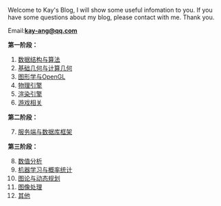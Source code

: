 
Welcome to Kay's Blog, I will show some useful infomation to you.
If you have some questions about my blog, please contact with me.
Thank you.

Email:**kay-ang@qq.com**

**第一阶段：**  

1. [数据结构与算法](datastructures/index.md)  
2. [基础几何与计算几何](math/index.md)  
3. [图形学与OpenGL](cg/index.md)  
4. [物理引擎](physics/index.md)  
5. [渲染引擎](render/index.md)  
6. [游戏相关](game/index.md)  

**第二阶段：**  

7. [服务端与数据库框架](server/index.md)  

**第三阶段：**  

8. [数值分析](numeric_analysis/index.md)  
9. [机器学习与概率统计](machine_learning/index.md)  
10. [图论与动态规划](graph/index.md)  
11. [图像处理](image_process.md)  
12. [其他](other/index.md)  
